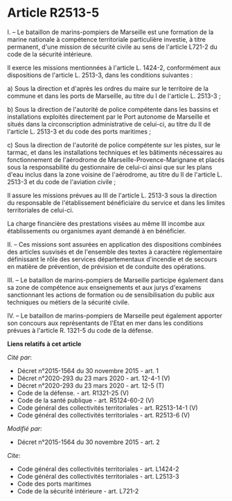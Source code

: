 # Article R2513-5

I. – Le bataillon de marins-pompiers de Marseille est une formation de la marine nationale à compétence territoriale
particulière investie, à titre permanent, d'une mission de sécurité civile au sens de l'article L721-2 du code de la sécurité
intérieure.

Il exerce les missions mentionnées à l'article L. 1424-2, conformément aux dispositions de l'article L. 2513-3, dans les
conditions suivantes :

a) Sous la direction et d'après les ordres du maire sur le territoire de la commune et dans les ports de Marseille, au titre
du I de l'article L. 2513-3 ;

b) Sous la direction de l'autorité de police compétente dans les bassins et installations exploités directement par le Port
autonome de Marseille et situés dans la circonscription administrative de celui-ci, au titre du II de l'article L. 2513-3 et
du code des ports maritimes ;

c) Sous la direction de l'autorité de police compétente sur les pistes, sur le tarmac, et dans les installations techniques
et les bâtiments nécessaires au fonctionnement de l'aérodrome de Marseille-Provence-Marignane et placés sous la
responsabilité du gestionnaire de celui-ci ainsi que sur les plans d'eau inclus dans la zone voisine de l'aérodrome, au titre
du II de l'article L. 2513-3 et du code de l'aviation civile ;

Il assure les missions prévues au III de l'article L. 2513-3 sous la direction du responsable de l'établissement bénéficiaire
du service et dans les limites territoriales de celui-ci.

La charge financière des prestations visées au même III incombe aux établissements ou organismes ayant demandé à en
bénéficier.

II. – Ces missions sont assurées en application des dispositions combinées des articles susvisés et de l'ensemble des textes
à caractère réglementaire définissant le rôle des services départementaux d'incendie et de secours en matière de prévention,
de prévision et de conduite des opérations.

III. – Le bataillon de marins-pompiers de Marseille participe également dans sa zone de compétence aux enseignements et aux
jurys d'examens sanctionnant les actions de formation ou de sensibilisation du public aux techniques ou métiers de la
sécurité civile.

IV. – Le bataillon de marins-pompiers de Marseille peut également apporter son concours aux représentants de l'Etat en mer
dans les conditions prévues à l'article R. 1321-5 du code de la défense.

**Liens relatifs à cet article**

_Cité par_:

  - Décret n°2015-1564 du 30 novembre 2015 - art. 1
  - Décret n°2020-293 du 23 mars 2020 - art. 12-4-1 (V)
  - Décret n°2020-293 du 23 mars 2020 - art. 12-5 (T)
  - Code de la défense. - art. R1321-25 (V)
  - Code de la santé publique - art. R5124-60-2 (V)
  - Code général des collectivités territoriales - art. R2513-14-1 (V)
  - Code général des collectivités territoriales - art. R2513-6 (V)

_Modifié par_:

  - Décret n°2015-1564 du 30 novembre 2015 - art. 2

_Cite_:

  - Code général des collectivités territoriales - art. L1424-2
  - Code général des collectivités territoriales - art. L2513-3
  - Code des ports maritimes
  - Code de la sécurité intérieure - art. L721-2
